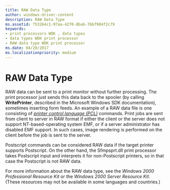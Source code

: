 ```yaml
---
title: RAW Data Type
author: windows-driver-content
description: RAW Data Type
ms.assetid: f53264c1-97aa-42f0-8bab-76bf984f2c79
keywords:
- print processors WDK , data types
- data types WDK print processor
- RAW data type WDK print processor
ms.date: 04/20/2017
ms.localizationpriority: medium
---
```


# RAW Data Type





RAW data can be sent to a print monitor without further processing. The print processor just sends this data back to the spooler (by calling **WritePrinter**, described in the Microsoft Windows SDK documentation), sometimes inserting form feeds. An example of a RAW data file is one consisting of [*printer control language (PCL)*](https://msdn.microsoft.com/library/windows/hardware/ff556325#wdkgloss-printer-control-language--pcl-) commands. Print jobs are sent from client to server in RAW format if either the client or the server does not support NT-based-operating system EMF, or if a server administrator has disabled EMF support. In such cases, image rendering is performed on the client before the job is sent to the server.

Postscript commands can be considered RAW data if the target printer supports Postscript. On the other hand, the Sfmpsprt.dll print processor takes Postscript input and interprets it for non-Postscript printers, so in that case the Postscript is not RAW data.

For more information about the RAW data type, see the *Windows 2000 Professional Resource Kit* or the *Windows 2000 Server Resource Kit*. (These resources may not be available in some languages and countries.)

 

 




